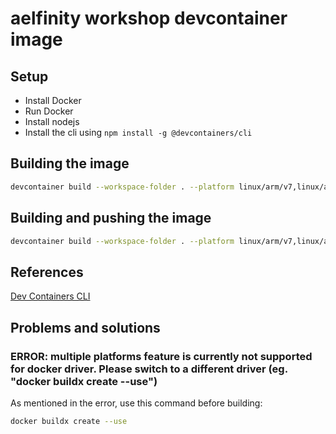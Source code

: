 # aelfinity workshop devcontainer image

## Setup

- Install Docker
- Run Docker
- Install nodejs
- Install the cli using `npm install -g @devcontainers/cli`

## Building the image

```bash
devcontainer build --workspace-folder . --platform linux/arm/v7,linux/arm64/v8,linux/amd64 --image-name aelf/aelfinity-workshop --push false
```

## Building and pushing the image

```bash
devcontainer build --workspace-folder . --platform linux/arm/v7,linux/arm64/v8,linux/amd64 --image-name aelf/aelfinity-workshop --push true
```

## References

[Dev Containers CLI](https://github.com/devcontainers/cli)

## Problems and solutions

### ERROR: multiple platforms feature is currently not supported for docker driver. Please switch to a different driver (eg. "docker buildx create --use")

As mentioned in the error, use this command before building:

```bash
docker buildx create --use
```
